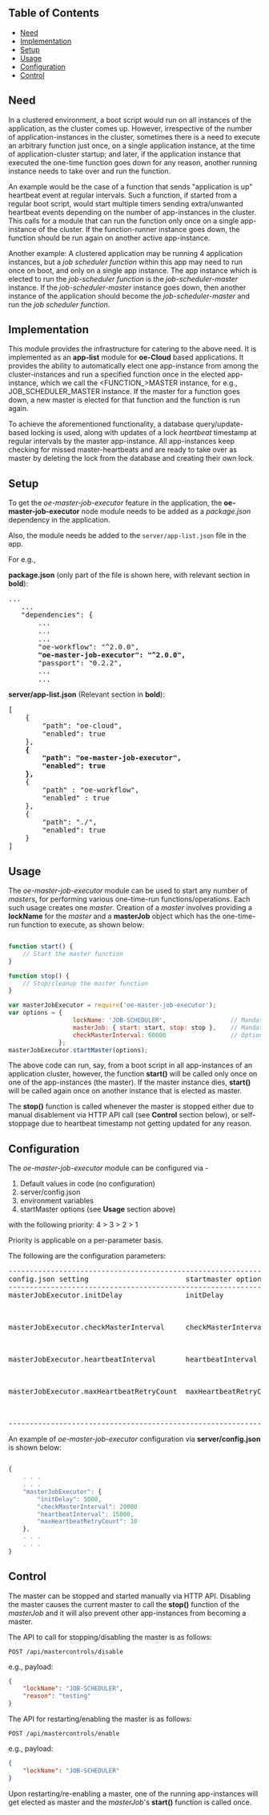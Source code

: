 ## Table of Contents
- [Need](#Need)
- [Implementation](#Implementation)
- [Setup](#Setup)
- [Usage](#Usage)
- [Configuration](#Configuration)
- [Control](#Control)


<a name="Need"></a>
## Need
In a clustered environment, a boot script would run on all instances of the application, as the cluster comes up.
However, irrespective of the number of application-instances in the cluster, sometimes there is a need to execute an
arbitrary function just once, on a single application instance, at the time of application-cluster startup;
and later, if the application instance that executed the one-time function goes down for any reason, another running
instance needs to take over and run the function.

An example would be the case of a function that sends "application is up" heartbeat event at regular intervals.
Such a function, if started from a regular boot script, would start multiple timers sending extra/unwanted heartbeat events
depending on the number of app-instances in the cluster. This calls for a module that can run the function only
once on a single app-instance of the cluster. If the function-runner instance goes down, the function should be run again on another
active app-instance.

Another example: A clustered application may be running 4 application instances, but a *job scheduler function* within this app
may need to run once on boot, and only on a single app instance. The app instance which is elected to run the *job-scheduler function*
is the *job-scheduler-master* instance.
If the *job-scheduler-master* instance goes down, then another instance of the application should become the *job-scheduler-master* and
run the *job scheduler function*.

<a name="Implementation"></a>
## Implementation
This module provides the infrastructure for catering to the above need. It is implemented as an **app-list** module for **oe-Cloud** based applications.
It provides the ability to automatically elect one app-instance from among the cluster-instances and run a specified function once in the elected app-instance,
which we call the <FUNCTION_>MASTER instance, for e.g., JOB_SCHEDULER_MASTER instance. If the master for a function goes down,
a new master is elected for that function and the function is run again.

To achieve the aforementioned functionality, a database query/update-based locking is used, along with updates of a lock *heartbeat* timestamp
at regular intervals by the master app-instance. All app-instances keep checking for missed master-heartbeats and are ready to take over
as master by deleting the lock from the database and creating their own lock.

<a name="Setup"></a>
## Setup
To get the *oe-master-job-executor* feature in the application, the **oe-master-job-executor** node module needs to be added
as a *package.json* dependency in the application.

Also, the module needs be added to the `server/app-list.json` file in the app.

For e.g.,

**package.json**  (only part of the file is shown here, with relevant section in **bold**):

<pre>
...
   ...
   "dependencies": {
       ...
       ...
       ...
       "oe-workflow": "^2.0.0",
       <B>"oe-master-job-executor": "^2.0.0",</B>
       "passport": "0.2.2",
       ...
       ...
</pre>

**server/app-list.json**   (Relevant section in **bold**):

<pre>
[
    {
        "path": "oe-cloud",
        "enabled": true
    },
    <b>{
        "path": "oe-master-job-executor",
        "enabled": true
    },</b>
	{
		"path" : "oe-workflow",
		"enabled" : true
	},
	{
        "path": "./",
        "enabled": true
    }
]
</pre>

<a name="Usage"></a>
## Usage
The *oe-master-job-executor* module can be used to start any number of *masters*, for performing various one-time-run functions/operations.
Each such usage creates one *master*. Creation of a *master* involves providing a **lockName** for the *master* and a **masterJob** object which
has the one-time-run function to execute, as shown below:

```javascript

function start() {
    // Start the master function
}

function stop() {
    // Stop/cleanup the master function
}

var masterJobExecutor = require('oe-master-job-executor');
var options = {
                  lockName: 'JOB-SCHEDULER',                  // Mandatory
                  masterJob: { start: start, stop: stop },    // Mandatory
                  checkMasterInterval: 60000                  // Optional. See 'Configuration' section below for details.
              };
masterJobExecutor.startMaster(options);


```
The above code can run, say, from a boot script in all app-instances of an application cluster, however, the function **start()** will be called only once
on one of the app-instances (the master). If the master instance dies, **start()** will be called again once on another instance that is elected as master.

The **stop()** function is called whenever the master is stopped either due to manual disablement via HTTP API call (see **Control** section below),
or self-stoppage due to heartbeat timestamp not getting updated for any reason.

<a name="Configuration"></a>
## Configuration
The *oe-master-job-executor* module can be configured via -

1.  Default values in code (no configuration)
2.  server/config.json
3.  environment variables
4.  startMaster options (see **Usage** section above)

with the following priority:  4 > 3 > 2 > 1

Priority is applicable on a per-parameter basis.

The following are the configuration parameters:

<pre>
----------------------------------------------------------------------------------------------------------------------------------------
config.json setting                       startmaster option      Env Variable            type          default    Description
----------------------------------------------------------------------------------------------------------------------------------------
masterJobExecutor.initDelay               initDelay               INIT_DELAY              number (ms)   1000       This setting determines the delay
                                                                                                                   in milliseconds since boot, after
                                                                                                                   which the master is started

masterJobExecutor.checkMasterInterval     checkMasterInterval     CHECK_MASTER_INTERVAL   number (ms)   30000      This is the interval at which each
                                                                                                                   app-instance checks for the master heartbeat
                                                                                                                   in order to try and become master itself

masterJobExecutor.heartbeatInterval       heartbeatInterval       MASTER_JOB_HEARTBEAT_INTERVAL                    This is the interval at which heartbeat
                                                                                          number (ms)   8000       timestamp is updated by the master


masterJobExecutor.maxHeartbeatRetryCount  maxHeartbeatRetryCount  MASTER_JOB_MAX_HEARTBEAT_RETRY_COUNT             This is the number of times the master
                                                                                          number        3          heartbeat will be retried upon falure
                                                                                                                   to send heartbeat.

-----------------------------------------------------------------------------------------------------------------------------------------
</pre>


An example of *oe-master-job-executor* configuration via **server/config.json** is shown below:

```javascript

{
    . . .
    . . .
    "masterJobExecutor": {
        "initDelay": 5000,
        "checkMasterInterval": 20000
        "heartbeatInterval": 15000,
        "maxHeartbeatRetryCount": 10
    },
    . . .
    . . .
}
```

<a name="Control"></a>
## Control
The master can be stopped and started manually via HTTP API. Disabling the master causes the current master to call the
**stop()** function of the *masterJob* and it will also prevent other app-instances from becoming a master.

The API to call for stopping/disabling the master is as follows:
```
POST /api/mastercontrols/disable
```
e.g., payload:
```json
{
    "lockName": "JOB-SCHEDULER",
    "reason": "testing"
}

```

The API for restarting/enabling the master is as follows:
```
POST /api/mastercontrols/enable
```
e.g., payload:
```json
{
    "lockName": "JOB-SCHEDULER"
}

```
Upon restarting/re-enabling a master, one of the running app-instances will get elected as master and the *masterJob*'s **start()** function is called once.

